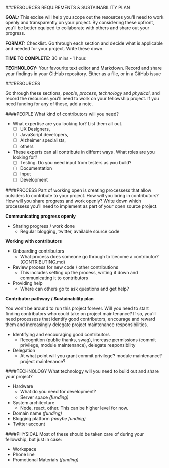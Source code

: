 ###RESOURCES REQUIREMENTS & SUSTAINABILITY PLAN

**GOAL:** This excise will help you scope out the resources you'll need to work openly and transparently on your project. By considering these upfront, you'll be better equiped to collaborate with others and share out your progress.

**FORMAT:** Checklist. Go through each section and decide what is applicable and needed for your project. Write these down.

**TIME TO COMPLETE:** 30 mins - 1 hour.

**TECHNOLOGY:** Your favourite text editor and Markdown. Record and share your findings in your GitHub repository. Either as a file, or in a GitHub issue

###RESOURCES

Go through these sections, *people*, *process*, *technology* and *physical*, and record the resources you'll need to work on your fellowship project. If you need funding for any of these, add a note.

####PEOPLE
What kind of contributors will you need?
* What expertise are you looking for? List them all out. 
  - [ ] UX Designers, 
  - [ ] JavaScript developers, 
  - [ ] Alzheimer specialists, 
  - [ ] others
* These experts can all contribute in differnt ways. What roles are you looking for?
  - [ ] Testing. Do you need input from testers as you build?
  - [ ] Documentation
  - [ ] Input
  - [ ] Development

####PROCESS
Part of working open is creating processess that allow outsiders to contribute to your project. How will you bring in contributors? How will you share progress and work openly? Write down which processess you'll need to implement as part of your open source project.

**Communicating progress openly**
* Sharing progress / work done
  * Regular blogging, twitter, available source code
  
**Working with contributors**
* Onboarding contributors
  * What process does someone go through to become a contributor? (CONTRIBUTING.md)
* Review process for new code / other contributions
  * This includes setting up the process, writing it down and communicating it to contributors
* Providing help
  * Where can others go to ask questions and get help?

**Contributor pathway / Sustainability plan**

You won't be around to run this project forever. Will you need to start finding contributors who could take on project maintenance? If so, you'll need processess that identify good contributors, encourage and reward them and increasingly delegate project maintenance responsibilities.
* Identifying and encouraging good contributors
  * Recognition (public thanks, swag), increase permissions (commit privilege, module maintenance), delegate responsibility
* Delegation
  * At what point will you grant commit privilege? module maintenance? project maintenance?

####TECHNOLOGY
What technology will you need to build out and share your project? 
* Hardware
  * What do you need for development?
  * Server space *(funding)*
* System architecture
  * Node, react, other. This can be higher level for now.
* Domain name *(funding)*
* Blogging platform *(maybe funding)*
* Twitter account

####PHYSICAL
Most of these should be taken care of during your fellowship, but just in case:
* Workspace
* Phone line
* Promotional Materials *(funding)*

